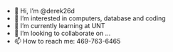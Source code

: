 - 👋 Hi, I’m @derek26d
- 👀 I’m interested in computers, database and coding
- 🌱 I’m currently learning at UNT
- 💞️ I’m looking to collaborate on ...
- 📫 How to reach me: 469-763-6465

<!---
derek26d/derek26d is a ✨ special ✨ repository because its `README.md` (this file) appears on your GitHub profile.
You can click the Preview link to take a look at your changes.
--->
